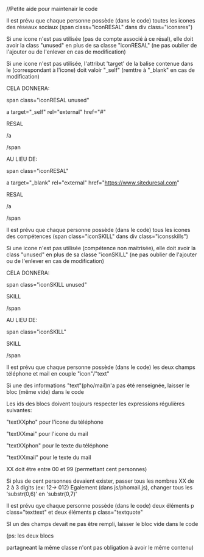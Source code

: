 //Petite aide pour maintenair le code

Il est prévu que chaque personne possède (dans le code) toutes les icones des réseaux sociaux (span class="iconRESAL" dans div class="iconsres")

Si une icone n'est pas utilisée (pas de compte associé à ce résal), elle doit avoir la class "unused" en plus de sa classe "iconRESAL" (ne pas oublier de l'ajouter ou de l'enlever en cas de modification)

Si une icone n'est pas utilisée, l'attribut 'target' de la balise <a> contenue dans le <span> (correspondant à l'icone) doit valoir "_self" (remttre à "_blank" en cas de modification)

CELA DONNERA:

span class="iconRESAL unused"

a target="_self" rel="external" href="#"

RESAL

/a

/span

AU LIEU DE:

span class="iconRESAL"

a target="_blank" rel="external" href="https://www.siteduresal.com"

RESAL

/a

/span


Il est prévu que chaque personne possède (dans le code) tous les icones des compétences (span class="iconSKILL" dans div class="iconsskills")

Si une icone n'est pas utilisée (compétence non maitrisée), elle doit avoir la class "unused" en plus de sa classe "iconSKILL" (ne pas oublier de l'ajouter ou de l'enlever en cas de modification)

CELA DONNERA:

span class="iconSKILL unused"

SKILL

/span

AU LIEU DE:

span class="iconSKILL"

SKILL

/span

Il est prévu que chaque personne possède (dans le code) les deux champs téléphone et mail en couple "icon"/"text"

Si une des informations "text"(pho/mail)n'a pas été renseignée, laisser le bloc (même vide) dans le code

Les ids des blocs doivent toujours respecter les expressions régulières suivantes:

"textXXpho" pour l'icone du téléphone

"textXXmai" pour l'icone du mail

"textXXphon" pour le texte du téléphone

"textXXmail" pour le texte du mail

XX doit être entre 00 et 99 (permettant cent personnes)

Si plus de cent personnes devaient exister, passer tous les nombres XX de 2 à 3 digits (ex: 12-> 012)
Egalement (dans js/phomail.js), changer tous les 'substr(0,6)' en 'substr(0,7)'

Il est prévu qye chaque personne possède (dans le code) deux éléments p class="texttext" et deux éléments p class="textquote"

SI un des champs devait ne pas être rempli, laisser le bloc vide dans le code

(ps: les deux blocs <p> partagneant la même classe n'ont pas obligation à avoir le même contenu)
